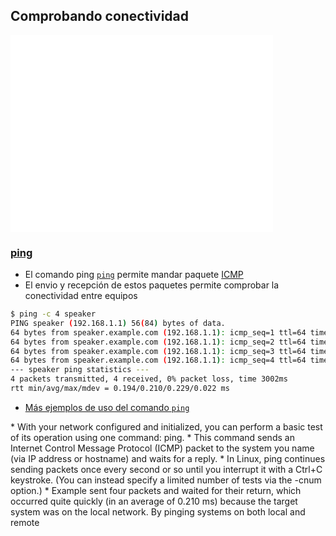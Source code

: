 ## Comprobando conectividad

<iframe width="420" height="315" src="//www.youtube.com/embed/2OBZHB5I89A" frameborder="0" allowfullscreen></iframe>



### [ping](http://linux.die.net/man/8/ping)

* El comando ping [`ping`](http://linux.die.net/man/8/ping) permite mandar paquete [ICMP](`http://es.wikipedia.org/wiki/Internet_Control_Message_Protocol`)
* El envio y recepción de estos paquetes permite comprobar la conectividad entre equipos
``` bash
$ ping -c 4 speaker
PING speaker (192.168.1.1) 56(84) bytes of data.
64 bytes from speaker.example.com (192.168.1.1): icmp_seq=1 ttl=64 time=0.194ms
64 bytes from speaker.example.com (192.168.1.1): icmp_seq=2 ttl=64 time=0.203ms
64 bytes from speaker.example.com (192.168.1.1): icmp_seq=3 ttl=64 time=0.229ms
64 bytes from speaker.example.com (192.168.1.1): icmp_seq=4 ttl=64 time=0.217ms
--- speaker ping statistics ---
4 packets transmitted, 4 received, 0% packet loss, time 3002ms
rtt min/avg/max/mdev = 0.194/0.210/0.229/0.022 ms
```
* [Más ejemplos de uso del comando `ping`](http://www.thegeekstuff.com/2009/11/ping-tutorial-13-effective-ping-command-examples/)

<aside class="notes">
* With your network configured and initialized, you can perform a basic test of its operation using one command: ping.
* This command sends an Internet Control Message Protocol (ICMP) packet to the system you name (via IP address or hostname) and waits for a reply.
* In Linux, ping continues sending packets once every second or so until you interrupt it with a Ctrl+C keystroke. (You can instead specify a limited number of tests via the -cnum option.)
* Example sent four packets and waited for their return, which occurred quite quickly (in an average of 0.210 ms) because the target system was on the local network. By pinging systems on both local and remote
</aside>
